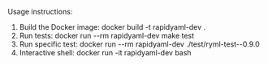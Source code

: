 Usage instructions:
1. Build the Docker image: docker build -t rapidyaml-dev .
2. Run tests: docker run --rm rapidyaml-dev make test
3. Run specific test: docker run --rm rapidyaml-dev ./test/ryml-test-<test-name>-0.9.0
4. Interactive shell: docker run -it rapidyaml-dev bash
